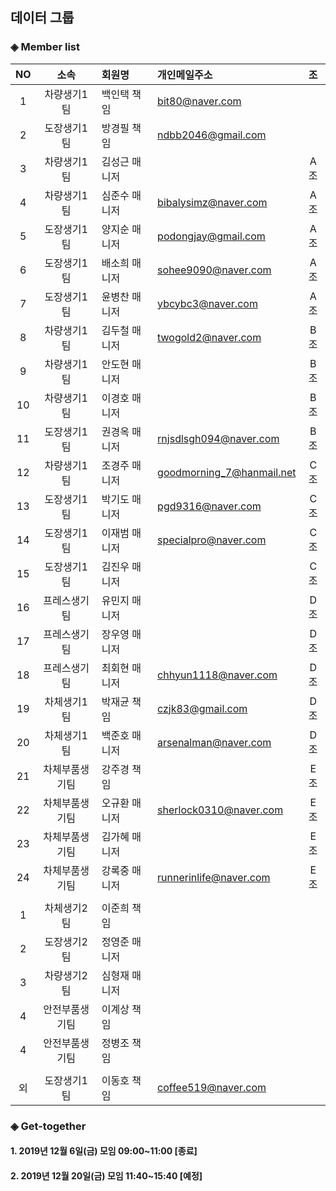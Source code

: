 ## 데이터 그룹

### ◈ Member list

|NO  |     소속 | 회원명 | 개인메일주소         | 조  |
|:--:|:--------:|:------|:--------------------|:---:|
|1   | 차량생기1팀|     백인택 책임|     bit80@naver.com           |     |
|2   | 도장생기1팀|     방경필 책임|     ndbb2046@gmail.com        |     |
|3   | 차량생기1팀|     김성근 매니저|                             | A조 |
|4   | 차량생기1팀|     심준수 매니저|   bibalysimz@naver.com      | A조 |
|5   | 도장생기1팀|     양지순 매니저|   podongjay@gmail.com      | A조 |
|6   | 도장생기1팀|     배소희 매니저|   sohee9090@naver.com       | A조 |
|7   | 도장생기1팀|     윤병찬 매니저|   ybcybc3@naver.com         | A조 |
|8   | 차량생기1팀|     김두철 매니저|   twogold2@naver.com        | B조 |
|9   | 차량생기1팀|     안도현 매니저|                             | B조 |
|10  | 차량생기1팀|     이경호 매니저|                             | B조 |
|11  | 도장생기1팀|     권경옥 매니저|   rnjsdlsgh094@naver.com    | B조 |
|12  | 차량생기1팀|     조경주 매니저|   goodmorning_7@hanmail.net | C조 |
|13  | 도장생기1팀|     박기도 매니저|   pgd9316@naver.com         | C조 |
|14  | 도장생기1팀|     이재범 매니저|   specialpro@naver.com      | C조 |
|15  | 도장생기1팀|     김진우 매니저|                             | C조 |
|16  | 프레스생기팀|    유민지 매니저|                             | D조 |
|17  | 프레스생기팀|    장우영 매니저|                             | D조 |
|18  | 프레스생기팀|    최회현 매니저|   chhyun1118@naver.com      | D조 |
|19  | 차체생기1팀|     박재균 책임  |   czjk83@gmail.com          | D조 |
|20  | 차체생기1팀|     백준호 매니저|   arsenalman@naver.com      | D조 |
|21  | 차체부품생기팀|  강주경 책임  |                             | E조 |
|22  | 차체부품생기팀|  오규환 매니저|   sherlock0310@naver.com    | E조 |
|23  | 차체부품생기팀|  김가혜 매니저|                             | E조 |
|24  | 차체부품생기팀|  강록중 매니저|   runnerinlife@naver.com    | E조 |
|    |              |               |                            |     |
|1   | 차체생기2팀|     이준희 책임  | |  |
|2   | 도장생기2팀|     정영준 매니저| |  |
|3   | 차량생기2팀|     심형재 매니저| |  |
|4   | 안전부품생기팀|  이계상 책임 | |  |
|4   | 안전부품생기팀|  정병조 책임 | |  |
|    |              |               | |  |
|외  | 도장생기1팀|     이동호 책임|    coffee519@naver.com       |  |

### ◈ Get-together

#### 1. 2019년 12월  6일(금) 모임 09:00~11:00 [종료]
#### 2. 2019년 12월 20일(금) 모임 11:40~15:40 [예정]

<!-- 여기에 한 줄 추가해 주세요 -->
<!-- |NO|소속/회원명/개인메일주소| -->

